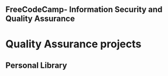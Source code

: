 **FreeCodeCamp**- Information Security and Quality Assurance
------
# Quality Assurance projects
## Personal Library

